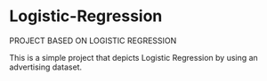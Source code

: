 # Logistic-Regression

PROJECT BASED ON LOGISTIC REGRESSION  

This is a simple project that depicts Logistic Regression by using an advertising dataset.
